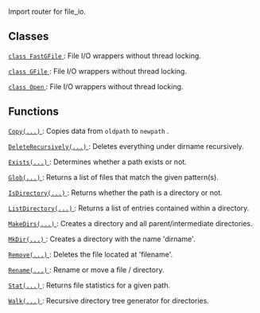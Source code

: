 Import router for file_io.



## Classes
[ `class FastGFile` ](https://tensorflow.google.cn/api_docs/python/tf/compat/v1/gfile/FastGFile): File I/O wrappers without thread locking.

[ `class GFile` ](https://tensorflow.google.cn/api_docs/python/tf/io/gfile/GFile): File I/O wrappers without thread locking.

[ `class Open` ](https://tensorflow.google.cn/api_docs/python/tf/io/gfile/GFile): File I/O wrappers without thread locking.



## Functions
[ `Copy(...)` ](https://tensorflow.google.cn/api_docs/python/tf/compat/v1/gfile/Copy): Copies data from  `oldpath`  to  `newpath` .

[ `DeleteRecursively(...)` ](https://tensorflow.google.cn/api_docs/python/tf/compat/v1/gfile/DeleteRecursively): Deletes everything under dirname recursively.

[ `Exists(...)` ](https://tensorflow.google.cn/api_docs/python/tf/compat/v1/gfile/Exists): Determines whether a path exists or not.

[ `Glob(...)` ](https://tensorflow.google.cn/api_docs/python/tf/compat/v1/gfile/Glob): Returns a list of files that match the given pattern(s).

[ `IsDirectory(...)` ](https://tensorflow.google.cn/api_docs/python/tf/compat/v1/gfile/IsDirectory): Returns whether the path is a directory or not.

[ `ListDirectory(...)` ](https://tensorflow.google.cn/api_docs/python/tf/compat/v1/gfile/ListDirectory): Returns a list of entries contained within a directory.

[ `MakeDirs(...)` ](https://tensorflow.google.cn/api_docs/python/tf/compat/v1/gfile/MakeDirs): Creates a directory and all parent/intermediate directories.

[ `MkDir(...)` ](https://tensorflow.google.cn/api_docs/python/tf/compat/v1/gfile/MkDir): Creates a directory with the name 'dirname'.

[ `Remove(...)` ](https://tensorflow.google.cn/api_docs/python/tf/compat/v1/gfile/Remove): Deletes the file located at 'filename'.

[ `Rename(...)` ](https://tensorflow.google.cn/api_docs/python/tf/compat/v1/gfile/Rename): Rename or move a file / directory.

[ `Stat(...)` ](https://tensorflow.google.cn/api_docs/python/tf/compat/v1/gfile/Stat): Returns file statistics for a given path.

[ `Walk(...)` ](https://tensorflow.google.cn/api_docs/python/tf/compat/v1/gfile/Walk): Recursive directory tree generator for directories.

